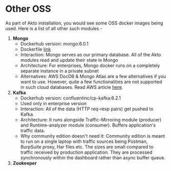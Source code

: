 # Other OSS

As part of Akto installation, you would see some OSS docker images being used. Here is a list of all other such modules - 

1. **Mongo**
   - Dockerhub version: mongo:6.0.1
   - Dockerfile [link](https://github.com/akto-api-security/akto/blob/master/docker-compose.yml#L5)
   - Interaction: Mongo serves as our primary database. All of the Akto modules read and update their state in Mongo
   - Architecture: For enterprises, Mongo docker runs on a completely separate instance in a private subnet
   - Alternatives: AWS DocDB & Mongo Atlas are a few alternatives if you want to use. However, quite a few functionalities are not supported in such cloud databases. Read AWS article [here](https://docs.aws.amazon.com/documentdb/latest/developerguide/functional-differences.html). 
3. **Kafka**
   - Dockerhub version: confluentinc/cp-kafka:6.2.1
   - Used only in enterprise version
   - Interaction: All of the data (HTTP req-resp pairs) get pushed to Kafka.
   - Architecture: It runs alongside Traffic-Mirroring module (producer) and Runtime-analyzer module (consumer). Buffers application's traffic data. 
   - Why community edition doesn't need it: Community edition is meant to run on a single laptop with traffic sources being Postman, BurpSuite proxy, Har files etc. The sizes are small compared to traffic received by production application. They are processed synchronously within the dashboard rather than async buffer queue.
5. **Zookeeper**


